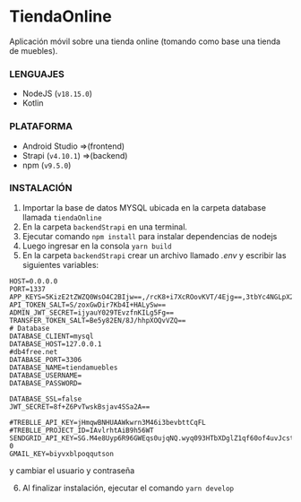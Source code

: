 # TiendaOnline
Aplicación móvil sobre una tienda online (tomando como base una tienda de muebles).

### LENGUAJES
- NodeJS (```v18.15.0```)
- Kotlin

### PLATAFORMA
- Android Studio    =>(frontend)
- Strapi (```v4.10.1```) =>(backend)
- npm (```v9.5.0```)

### INSTALACIÓN

1. Importar la base de datos MYSQL ubicada en la carpeta database llamada ```tiendaOnline```
2. En la carpeta ```backendStrapi``` en una terminal.
3. Ejecutar comando ```npm install``` para instalar dependencias de nodejs
4. Luego ingresar en la consola ```yarn build```
5. En la carpeta ```backendStrapi``` crear un archivo llamado *.env* y escribir las siguientes variables:
  ~~~
  HOST=0.0.0.0
PORT=1337
APP_KEYS=5KizE2tZWZQ0WsO4C2BIjw==,/rcK8+i7XcROovKVT/4Ejg==,3tbYc4NGLpX2sS2UToYwfQ==,nXeKK3+1IwHfAm/l8O55YQ==
API_TOKEN_SALT=S/zoxGwDir7Kb4I+HALySw==
ADMIN_JWT_SECRET=ijyauY029TEvzfnKILg5Fg==
TRANSFER_TOKEN_SALT=Be5y82EN/8J/hhpXOQvVZQ==
# Database
DATABASE_CLIENT=mysql
DATABASE_HOST=127.0.0.1
#db4free.net
DATABASE_PORT=3306
DATABASE_NAME=tiendamuebles
DATABASE_USERNAME=
DATABASE_PASSWORD=

DATABASE_SSL=false
JWT_SECRET=8f+Z6PvTwskBsjav4SSa2A==

#TREBLLE_API_KEY=jHmqwBNHUAAWkwrn3M46i3bevbttCqFL
#TREBLLE_PROJECT_ID=IAvlrhtAiB9h56WT
SENDGRID_API_KEY=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
GMAIL_KEY=biyvxblpoqqutson
~~~

y cambiar el usuario y contraseña

6. Al finalizar instalación, ejecutar el comando ```yarn develop```
